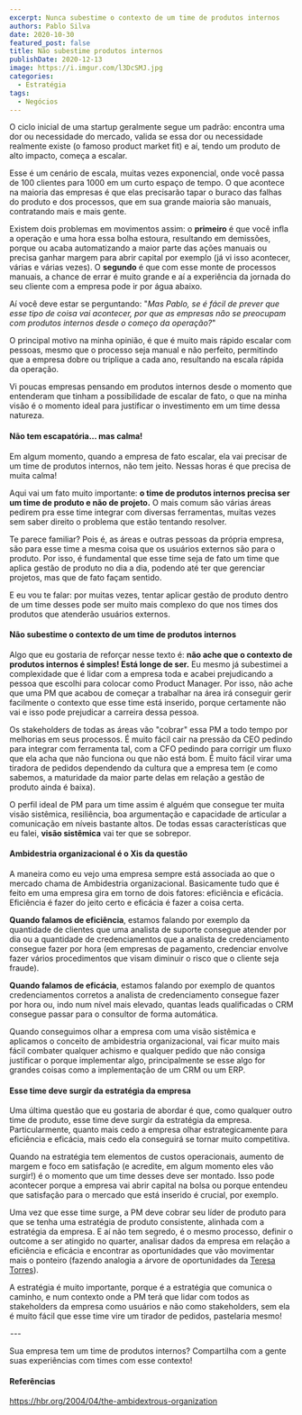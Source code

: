```yaml
---
excerpt: Nunca subestime o contexto de um time de produtos internos
authors: Pablo Silva
date: 2020-10-30
featured_post: false
title: Não subestime produtos internos
publishDate: 2020-12-13
image: https://i.imgur.com/l3DcSMJ.jpg
categories:
  - Estratégia
tags:
  - Negócios
---
```


O ciclo inicial de uma startup geralmente segue um padrão: encontra uma
dor ou necessidade do mercado, valida se essa dor ou necessidade
realmente existe (o famoso product market fit) e aí, tendo um produto de
alto impacto, começa a escalar.

Esse é um cenário de escala, muitas vezes exponencial, onde você passa
de 100 clientes para 1000 em um curto espaço de tempo. O que acontece na
maioria das empresas é que elas precisarão tapar o buraco das falhas do
produto e dos processos, que em sua grande maioria são manuais,
contratando mais e mais gente. 

Existem dois problemas em movimentos assim: o **primeiro** é que você
infla a operação e uma hora essa bolha estoura, resultando em demissões,
porque ou acaba automatizando a maior parte das ações manuais ou precisa
ganhar margem para abrir capital por exemplo (já vi isso acontecer,
várias e várias vezes). O **segundo** é que com esse monte de processos
manuais, a chance de errar é muito grande e aí a experiência da jornada
do seu cliente com a empresa pode ir por água abaixo.

Aí você deve estar se perguntando: "*Mas Pablo, se é fácil de prever que
esse tipo de coisa vai acontecer, por que as empresas não se preocupam
com produtos internos desde o começo da operação?*"

O principal motivo na minha opinião, é que é muito mais rápido escalar
com pessoas, mesmo que o processo seja manual e não perfeito, permitindo
que a empresa dobre ou triplique a cada ano, resultando na escala rápida
da operação.

Vi poucas empresas pensando em produtos internos desde o momento que
entenderam que tinham a possibilidade de escalar de fato, o que na minha
visão é o momento ideal para justificar o investimento em um time dessa
natureza.

#### Não tem escapatória... mas calma!

Em algum momento, quando a empresa de fato escalar, ela vai precisar de
um time de produtos internos, não tem jeito. Nessas horas é que precisa
de muita calma!

Aqui vai um fato muito importante: **o time de produtos internos precisa
ser um time de produto e não de projeto.** O mais comum são várias áreas
pedirem pra esse time integrar com diversas ferramentas, muitas vezes
sem saber direito o problema que estão tentando resolver.

Te parece familiar? Pois é, as áreas e outras pessoas da própria
empresa, são para esse time a mesma coisa que os usuários externos são
para o produto. Por isso, é fundamental que esse time seja de fato um
time que aplica gestão de produto no dia a dia, podendo até ter que
gerenciar projetos, mas que de fato façam sentido. 

E eu vou te falar: por muitas vezes, tentar aplicar gestão de produto
dentro de um time desses pode ser muito mais complexo do que nos times
dos produtos que atenderão usuários externos.

#### Não subestime o contexto de um time de produtos internos

Algo que eu gostaria de reforçar nesse texto é: **não ache que o
contexto de produtos internos é simples! Está longe de ser.** Eu mesmo
já subestimei a complexidade que é lidar com a empresa toda e acabei
prejudicando a pessoa que escolhi para colocar como Product Manager. Por
isso, não ache que uma PM que acabou de começar a trabalhar na área irá
conseguir gerir facilmente o contexto que esse time está inserido,
porque certamente não vai e isso pode prejudicar a carreira dessa
pessoa.

Os stakeholders de todas as áreas vão "cobrar" essa PM a todo tempo por
melhorias em seus processos. É muito fácil cair na pressão da CEO
pedindo para integrar com ferramenta tal, com a CFO pedindo para
corrigir um fluxo que ela acha que não funciona ou que não está bom. É
muito fácil virar uma tiradora de pedidos dependendo da cultura que a
empresa tem (e como sabemos, a maturidade da maior parte delas em
relação a gestão de produto ainda é baixa).

O perfil ideal de PM para um time assim é alguém que consegue ter muita
visão sistêmica, resiliência, boa argumentação e capacidade de articular
a comunicação em níveis bastante altos. De todas essas características
que eu falei, **visão sistêmica** vai ter que se sobrepor.

#### Ambidestria organizacional é o Xis da questão

A maneira como eu vejo uma empresa sempre está associada ao que o
mercado chama de Ambidestria organizacional. Basicamente tudo que é
feito em uma empresa gira em torno de dois fatores: eficiência e
eficácia. Eficiência é fazer do jeito certo e eficácia é fazer a coisa
certa.

**Quando falamos de eficiência**, estamos falando por exemplo da
quantidade de clientes que uma analista de suporte consegue atender por
dia ou a quantidade de credenciamentos que a analista de credenciamento
consegue fazer por hora (em empresas de pagamento, credenciar envolve
fazer vários procedimentos que visam diminuir o risco que o cliente seja
fraude).

**Quando falamos de eficácia**, estamos falando por exemplo de quantos
credenciamentos corretos a analista de credenciamento consegue fazer por
hora ou, indo num nível mais elevado, quantas leads qualificadas o CRM
consegue passar para o consultor de forma automática.

Quando conseguimos olhar a empresa com uma visão sistêmica e aplicamos o
conceito de ambidestria organizacional, vai ficar muito mais fácil
combater qualquer achismo e qualquer pedido que não consiga justificar o
porque implementar algo, principalmente se esse algo for grandes coisas
como a implementação de um CRM ou um ERP.

#### Esse time deve surgir da estratégia da empresa

Uma última questão que eu gostaria de abordar é que, como qualquer outro
time de produto, esse time deve surgir da estratégia da empresa.
Particularmente, quanto mais cedo a empresa olhar estrategicamente para
eficiência e eficácia, mais cedo ela conseguirá se tornar muito
competitiva.

Quando na estratégia tem elementos de custos operacionais, aumento de
margem e foco em satisfação (e acredite, em algum momento eles vão
surgir!) é o momento que um time desses deve ser montado. Isso pode
acontecer porque a empresa vai abrir capital na bolsa ou porque entendeu
que satisfação para o mercado que está inserido é crucial, por exemplo.

Uma vez que esse time surge, a PM deve cobrar seu líder de produto para
que se tenha uma estratégia de produto consistente, alinhada com a
estratégia da empresa. E aí não tem segredo, é o mesmo processo, definir
o outcome a ser atingido no quarter, analisar dados da empresa em
relação a eficiência e eficácia e encontrar as oportunidades que vão
movimentar mais o ponteiro (fazendo analogia a árvore de oportunidades
da [Teresa Torres](https://medium.com/u/dc6ee2fb8502)).

A estratégia é muito importante, porque é a estratégia que comunica o
caminho, e num contexto onde a PM terá que lidar com todos as
stakeholders da empresa como usuários e não como stakeholders, sem ela é
muito fácil que esse time vire um tirador de pedidos, pastelaria mesmo!

 --- 

Sua empresa tem um time de produtos internos? Compartilha com a gente
suas experiências com times com esse contexto!

#### Referências

<https://hbr.org/2004/04/the-ambidextrous-organization>